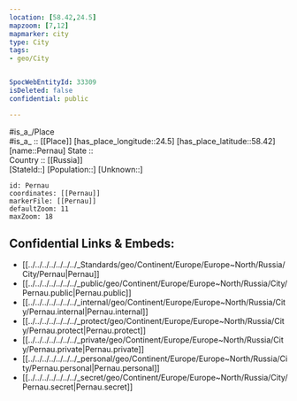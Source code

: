 ```yaml
---
location: [58.42,24.5] 
mapzoom: [7,12] 
mapmarker: city 
type: City
tags:
- geo/City


SpocWebEntityId: 33309
isDeleted: false
confidential: public

---
```

#is_a_/Place  
#is_a_ :: [[Place]] 
[has_place_longitude::24.5] 
[has_place_latitude::58.42] 
[name::Pernau] 
State ::  
Country :: [[Russia]]  
[StateId::] 
[Population::] 
[Unknown::] 


```leaflet
id: Pernau
coordinates: [[Pernau]] 
markerFile: [[Pernau]] 
defaultZoom: 11 
maxZoom: 18
```


## Confidential Links & Embeds: 
- [[../../../../../../../_Standards/geo/Continent/Europe/Europe~North/Russia/City/Pernau|Pernau]] 
- [[../../../../../../../_public/geo/Continent/Europe/Europe~North/Russia/City/Pernau.public|Pernau.public]] 
- [[../../../../../../../_internal/geo/Continent/Europe/Europe~North/Russia/City/Pernau.internal|Pernau.internal]] 
- [[../../../../../../../_protect/geo/Continent/Europe/Europe~North/Russia/City/Pernau.protect|Pernau.protect]] 
- [[../../../../../../../_private/geo/Continent/Europe/Europe~North/Russia/City/Pernau.private|Pernau.private]] 
- [[../../../../../../../_personal/geo/Continent/Europe/Europe~North/Russia/City/Pernau.personal|Pernau.personal]] 
- [[../../../../../../../_secret/geo/Continent/Europe/Europe~North/Russia/City/Pernau.secret|Pernau.secret]] 
